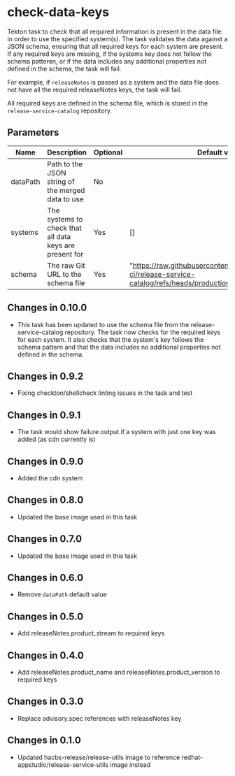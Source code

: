 # check-data-keys

Tekton task to check that all required information is present in the data file in order to use the specified system(s). The task validates the data against a JSON schema, ensuring that all required keys for each system are present. If any required keys are missing, if the systems key does not follow the schema patteren, or if the data includes any additional properties not defined in the schema, the task will fail.

For example, if `releaseNotes` is passed as a system and the data file does not have all the required
releaseNotes keys, the task will fail.

All required keys are defined in the schema file, which is stored in the `release-service-catalog` repository.

## Parameters

| Name     | Description                                             | Optional | Default value |
|----------|---------------------------------------------------------|----------|---------------|
| dataPath | Path to the JSON string of the merged data to use       | No       |               |
| systems  | The systems to check that all data keys are present for | Yes      | []            |
| schema   | The raw Git URL to the schema file                     | Yes      |"https://raw.githubusercontent.com/konflux-ci/release-service-catalog/refs/heads/production/schema/dataKeys.json" |

## Changes in 0.10.0
* This task has been updated to use the schema file from the release-service-catalog repository. The task now checks for the required keys for each system. It also checks that the system's key follows the schema pattern and that the data includes no additional properties not defined in the schema.

## Changes in 0.9.2
* Fixing checkton/shellcheck linting issues in the task and test

## Changes in 0.9.1
* The task would show failure output if a system with just one key was added (as cdn currently is)

## Changes in 0.9.0
* Added the cdn system

## Changes in 0.8.0
* Updated the base image used in this task

## Changes in 0.7.0
* Updated the base image used in this task

## Changes in 0.6.0
* Remove `dataPath` default value

## Changes in 0.5.0
* Add releaseNotes.product_stream to required keys

## Changes in 0.4.0
* Add releaseNotes.product_name and releaseNotes.product_version to required keys

## Changes in 0.3.0
* Replace advisory.spec references with releaseNotes key

## Changes in 0.1.0
* Updated hacbs-release/release-utils image to reference redhat-appstudio/release-service-utils image instead
